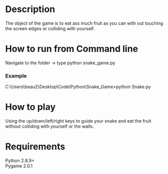 # Description
The object of the game is to eat ass much fruit as you can with out touching the screen edges or
colliding with yourself. 
# How to run from Command line
Navigate to the folder -> type python snake_game.py
### Example
C:\Users\beau2\Desktop\Code\Python\Snake_Game>python Snake.py
# How to play
Using the up/down/left/right keys to guide your snake and eat the fruit without colliding with yourself or the walls. 
# Requirements
Python 2.8.9+\
Pygame 2.0.1